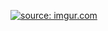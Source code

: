 <a href="https://imgur.com/I9dOlit"> <img src="https://i.imgur.com/I9dOlit.png" alt="source: imgur.com"></a>
